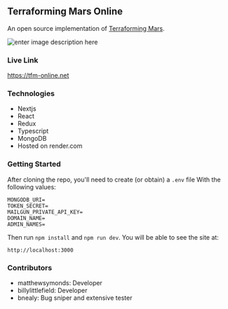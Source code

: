 ## Terraforming Mars Online
An open source implementation of [Terraforming Mars](https://www.fryxgames.se/games/terraforming-mars/).

![enter image description here](https://i.ibb.co/0DgSvHx/image.png)

### Live Link
https://tfm-online.net

### Technologies
 - Nextjs
 - React
 - Redux
 - Typescript
 - MongoDB
 - Hosted on render.com

### Getting Started
After cloning the repo, you'll need to create (or obtain) a `.env` file With the following values:
```
MONGODB_URI=
TOKEN_SECRET=
MAILGUN_PRIVATE_API_KEY=
DOMAIN_NAME=
ADMIN_NAMES=
```
Then run `npm install` and `npm run dev`. You will be able to see the site at:
```
http://localhost:3000
```

### Contributors
- matthewsymonds: Developer
- billylittlefield: Developer
- bnealy: Bug sniper and extensive tester
